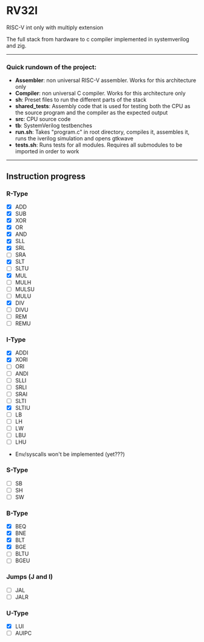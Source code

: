 # RV32I

RISC-V int only with multiply extension

The full stack from hardware to c compiler implemented in systemverilog and zig.

--- 

### Quick rundown of the project:
- **Assembler**: non universal RISC-V assembler. Works for this architecture only
- **Compiler**: non universal C compiler. Works for this architecture only
- **sh**: Preset files to run the different parts of the stack
- **shared_tests**: Assembly code that is used for testing both the CPU as the source program and the compiler as the expected output
- **src**: CPU source code
- **tb**: SystemVerilog testbenches
- **run.sh**: Takes "program.c" in root directory, compiles it, assembles it, runs the iverilog simulation and opens gtkwave
- **tests.sh**: Runs tests for all modules. Requires all submodules to be imported in order to work

--- 

## Instruction progress
### R-Type
- [x] ADD
- [x] SUB
- [x] XOR
- [x] OR
- [x] AND
- [x] SLL
- [x] SRL
- [ ] SRA
- [x] SLT
- [ ] SLTU
- [x] MUL
- [ ] MULH
- [ ] MULSU
- [ ] MULU
- [x] DIV
- [ ] DIVU
- [ ] REM
- [ ] REMU
### I-Type
- [x] ADDI
- [x] XORI
- [ ] ORI
- [ ] ANDI
- [ ] SLLI
- [ ] SRLI
- [ ] SRAI
- [ ] SLTI
- [x] SLTIU
- [ ] LB
- [ ] LH
- [ ] LW
- [ ] LBU
- [ ] LHU
- Env/syscalls won't be implemented (yet???)
### S-Type
- [ ] SB
- [ ] SH
- [ ] SW
### B-Type
- [x] BEQ
- [x] BNE
- [x] BLT
- [x] BGE
- [ ] BLTU
- [ ] BGEU
### Jumps (J and I)
- [ ] JAL
- [ ] JALR
### U-Type
- [x] LUI
- [ ] AUIPC
